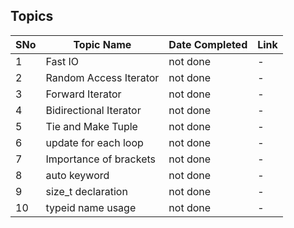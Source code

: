 ## Topics

SNo | Topic Name | Date Completed | Link |
----|------------|----------------|------|
1 | Fast IO | not done | - | 
2 | Random Access Iterator | not done | - |
3 | Forward Iterator | not done | - |
4 | Bidirectional Iterator | not done | - |
5 | Tie and Make Tuple | not done | - |
6 | update for each loop | not done | - |
7 | Importance of brackets | not done | - |
8 | auto keyword | not done | - |
9 | size_t declaration | not done | - |
10 | typeid name usage | not done | - |